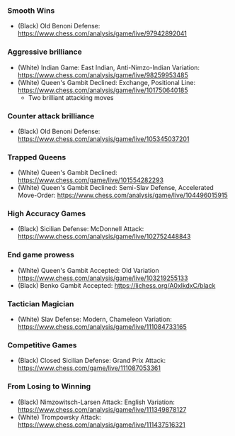 ### Smooth Wins
- (Black) Old Benoni Defense: https://www.chess.com/analysis/game/live/97942892041

### Aggressive brilliance
- (White) Indian Game: East Indian, Anti-Nimzo-Indian Variation: https://www.chess.com/analysis/game/live/98259953485
- (White) Queen's Gambit Declined: Exchange, Positional Line: https://www.chess.com/analysis/game/live/101750640185
  - Two brilliant attacking moves
 
### Counter attack brilliance
- (Black) Old Benoni Defense: https://www.chess.com/analysis/game/live/105345037201

### Trapped Queens
- (White) Queen's Gambit Declined: https://www.chess.com/game/live/101554282293
- (White) Queen's Gambit Declined: Semi-Slav Defense, Accelerated Move-Order: https://www.chess.com/analysis/game/live/104496015915

### High Accuracy Games
- (Black) Sicilian Defense: McDonnell Attack: https://www.chess.com/analysis/game/live/102752448843

### End game prowess
- (White) Queen's Gambit Accepted: Old Variation https://www.chess.com/analysis/game/live/103219255133
- (Black) Benko Gambit Accepted:  https://lichess.org/A0xlkdxC/black

### Tactician Magician
- (White) Slav Defense: Modern, Chameleon Variation: https://www.chess.com/analysis/game/live/111084733165

### Competitive Games
- (Black) Closed Sicilian Defense: Grand Prix Attack: https://www.chess.com/game/live/111087053361

### From Losing to Winning
- (Black) Nimzowitsch-Larsen Attack: English Variation: https://www.chess.com/analysis/game/live/111349878127
- (White) Trompowsky Attack: https://www.chess.com/analysis/game/live/111437516321
